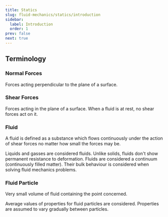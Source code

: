```yaml
---
title: Statics
slug: fluid-mechanics/statics/introduction
sidebar:
  label: Introduction
  order: 1
prev: false
next: true
---
```


## Terminology

### Normal Forces

Forces acting perpendicular to the plane of a surface.

### Shear Forces

Forces acting in the plane of a surface. When a fluid is at rest, no shear
forces act on it.

### Fluid

A fluid is defined as a substance which flows continuously under the action of
shear forces no matter how small the forces may be.

Liquids and gasses are considered fluids. Unlike solids, fluids don't show
permanent resistance to deformation. Fluids are considered a continuum
(continuously filled matter). Their bulk behaviour is considered when solving
fluid mechanics problems.

### Fluid Particle

Very small volume of fluid containing the point concerned.

Average values of properties for fluid particles are considered. Properties are
assumed to vary gradually between particles.
